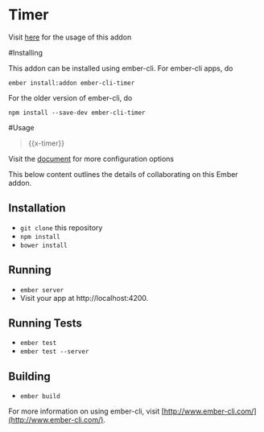 # Timer

Visit [here](https://matrixz.github.io/ember-cli-timer/) for the usage of this addon

#Installing

This addon can be installed using ember-cli. For ember-cli apps, do

`ember install:addon ember-cli-timer`

For the older version of ember-cli, do

`npm install --save-dev ember-cli-timer`

#Usage

> {{x-timer}}

Visit the [document](https://matrixz.github.io/ember-cli-timer/) for more configuration options


This below content outlines the details of collaborating on this Ember addon.

## Installation

* `git clone` this repository
* `npm install`
* `bower install`

## Running

* `ember server`
* Visit your app at http://localhost:4200.

## Running Tests

* `ember test`
* `ember test --server`

## Building

* `ember build`

For more information on using ember-cli, visit [http://www.ember-cli.com/](http://www.ember-cli.com/).
